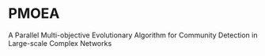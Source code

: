 # PMOEA
A Parallel Multi-objective Evolutionary Algorithm for Community Detection in Large-scale Complex Networks
